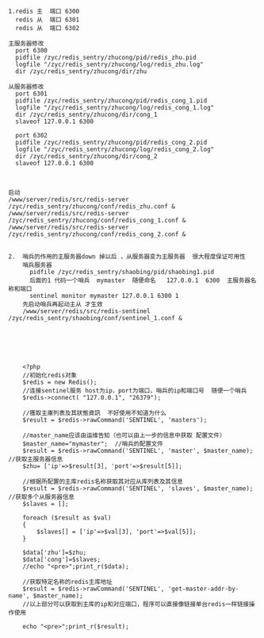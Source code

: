 	1.redis 主  端口 6300  
	  redis 从  端口 6301
	  redis 从  端口 6302
	
	主服务器修改
	  port 6300
	  pidfile /zyc/redis_sentry/zhucong/pid/redis_zhu.pid
	  logfile "/zyc/redis_sentry/zhucong/log/redis_zhu.log" 
	  dir /zyc/redis_sentry/zhucong/dir/zhu
	
	从服务器修改
	  port 6301
	  pidfile /zyc/redis_sentry/zhucong/pid/redis_cong_1.pid
	  logfile "/zyc/redis_sentry/zhucong/log/redis_cong_1.log" 
	  dir /zyc/redis_sentry/zhucong/dir/cong_1
	  slaveof 127.0.0.1 6300
	
	  port 6302
	  pidfile /zyc/redis_sentry/zhucong/pid/redis_cong_2.pid
	  logfile "/zyc/redis_sentry/zhucong/log/redis_cong_2.log" 
	  dir /zyc/redis_sentry/zhucong/dir/cong_2
	  slaveof 127.0.0.1 6300
	
	
	
	启动
	/www/server/redis/src/redis-server  /zyc/redis_sentry/zhucong/conf/redis_zhu.conf &
	/www/server/redis/src/redis-server  /zyc/redis_sentry/zhucong/conf/redis_cong_1.conf &
	/www/server/redis/src/redis-server  /zyc/redis_sentry/zhucong/conf/redis_cong_2.conf &

	
	2.	哨兵的作用的主服务器down 掉以后 ，从服务器变为主服务器  很大程度保证可用性
		哨兵服务器
		  pidfile /zyc/redis_sentry/shaobing/pid/shaobing1.pid
		  后面的1 代码一个哨兵  mymaster  随便命名   127.0.0.1  6300  主服务器名称和端口
		  sentinel monitor mymaster 127.0.0.1 6300 1
		先启动哨兵再起动主从 才生效    
		/www/server/redis/src/redis-sentinel  /zyc/redis_sentry/shaobing/conf/sentinel_1.conf &


		
		
		
		
		<?php
		//初始化redis对象
		$redis = new Redis();
		//连接sentinel服务 host为ip，port为端口，哨兵的ip和端口号  随便一个哨兵
		$redis->connect( "127.0.0.1", "26379");
		
		//獲取主庫列表及其狀態資訊  不好使用不知道为什么
		$result = $redis->rawCommand('SENTINEL', 'masters');
		
		//master_name应该由运维告知（也可以由上一步的信息中获取 配置文件）
		$master_name="mymaster";  //哨兵的配置文件
		$result = $redis->rawCommand('SENTINEL', 'master', $master_name);  //获取主服务器信息
		$zhu= ['ip'=>$result[3], 'port'=>$result[5]];
		
		//根据所配置的主库redis名称获取其对应从库列表及其信息
		$result = $redis->rawCommand('SENTINEL', 'slaves', $master_name);  //获取多个从服务器信息
		$slaves = [];
		
		foreach ($result as $val)
		{
		    $slaves[] = ['ip'=>$val[3], 'port'=>$val[5]];
		}
		
		$data['zhu']=$zhu;
		$data['cong']=$slaves;
		//echo "<pre>";print_r($data);
		
		//获取特定名称的redis主库地址
		$result = $redis->rawCommand('SENTINEL', 'get-master-addr-by-name', $master_name);
		//以上部分可以获取到主库的ip和对应端口，程序可以直接像链接单台redis一样链接操作使用
		
		echo "<pre>";print_r($result);
